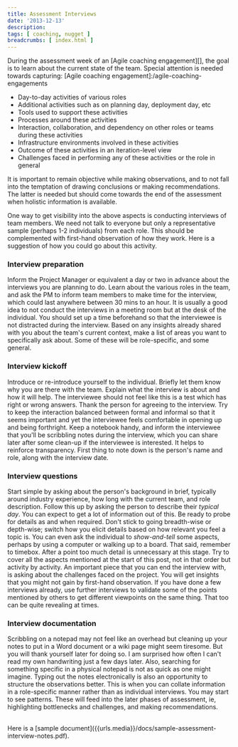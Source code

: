 ```yaml
---
title: Assessment Interviews
date: '2013-12-13'
description:
tags: [ coaching, nugget ]
breadcrumbs: [ index.html ]
---
```


During the assessment week of an [Agile coaching engagement][], the goal is to learn about the current state of the team. Special attention is needed towards capturing:
[Agile coaching engagement]:/agile-coaching-engagements

* Day-to-day activities of various roles
* Additional activities such as on planning day, deployment day, etc
* Tools used to support these activities
* Processes around these activities
* Interaction, collaboration, and dependency on other roles or teams during these activities
* Infrastructure environments involved in these activities
* Outcome of these activities in an iteration-level view
* Challenges faced in performing any of these activities or the role in general

It is important to remain objective while making observations, and to not fall into the temptation of drawing conclusions or making recommendations. The latter is needed but should come towards the end of the assessment when holistic information is available.

One way to get visibility into the above aspects is conducting interviews of team members. We need not talk to everyone but only a representative sample (perhaps 1-2 individuals) from each role. This should be complemented with first-hand observation of how they work. Here is a suggestion of how you could go about this activity.

### Interview preparation
Inform the Project Manager or equivalent a day or two in advance about the interviews you are planning to do. Learn about the various roles in the team, and ask the PM to inform team members to make time for the interview, which could last anywhere between 30 mins to an hour. It is usually a good idea to not conduct the interviews in a meeting room but at the desk of the individual. You should set up a time beforehand so that the interviewee is not distracted during the interview. Based on any insights already shared with you about the team's current context, make a list of areas you want to specifically ask about. Some of these will be role-specific, and some general.
### Interview kickoff
Introduce or re-introduce yourself to the individual. Briefly let them know why you are there with the team. Explain what the interview is about and how it will help. The interviewee should not feel like this is a test which has right or wrong answers. Thank the person for agreeing to the interview. Try to keep the interaction balanced between formal and informal so that it seems important and yet the interviewee feels comfortable in opening up and being forthright. Keep a notebook handy, and inform the interviewee that you'll be scribbling notes during the interview, which you can share later after some clean-up if the interviewee is interested. It helps to reinforce transparency. First thing to note down is the person's name and role, along with the interview date.
### Interview questions
Start simple by asking about the person's background in brief, typically around industry experience, how long with the current team, and role description. Follow this up by asking the person to describe their *typical day*. You can expect to get a lot of information out of this. Be ready to probe for details as and when required. Don't stick to going breadth-wise or depth-wise; switch how you elicit details based on how relevant you feel a topic is. You can even ask the individual to *show-and-tell* some aspects, perhaps by using a computer or walking up to a board. That said, remember to timebox. After a point too much detail is unnecessary at this stage. Try to cover all the aspects mentioned at the start of this post, not in that order but activity by activity. An important piece that you can end the interview with, is asking about the challenges faced on the project. You will get insights that you might not gain by first-hand observation. If you have done a few interviews already, use further interviews to validate some of the points mentioned by others to get different viewpoints on the same thing. That too can be quite revealing at times.
### Interview documentation
Scribbling on a notepad may not feel like an overhead but cleaning up your notes to put in a Word document or a wiki page might seem tiresome. But you will thank yourself later for doing so. I am surprised how often I can't read my own handwriting just a few days later. Also, searching for something specific in a physical notepad is not as quick as one might imagine. Typing out the notes electronically is also an opportunity to structure the observations better. This is when you can collate information in a role-specific manner rather than as individual interviews. You may start to see patterns. These will feed into the later phases of assessment, ie, highlighting bottlenecks and challenges, and making recommendations.

<br>
Here is a [sample document]({{urls.media}}/docs/sample-assessment-interview-notes.pdf).
